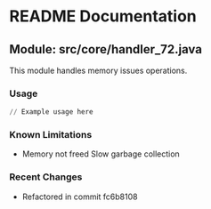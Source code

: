 # README Documentation

## Module: src/core/handler_72.java

This module handles memory issues operations.

### Usage

```python
// Example usage here
```

### Known Limitations

- Memory not freed Slow garbage collection

### Recent Changes

- Refactored in commit fc6b8108
